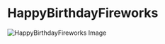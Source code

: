 # HappyBirthdayFireworks

![HappyBirthdayFireworks Image](https://cdn.jsdelivr.net/gh/ZhiJingHub/ZhiJingHub.github.io@67230034c1507d73769dae8046223f89be270025/HappyBirthdayFireworks/photo/HappyBirthdayFireworks.png)
